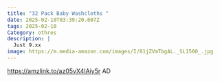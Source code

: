 ```yaml
---
title: "32 Pack Baby Washcloths "
date: 2025-02-10T03:39:20.607Z
tags: 2025-02-10
Category: othres
description: |
  Just 9.xx
image: https://m.media-amazon.com/images/I/81jZVmTbgAL._SL1500_.jpg
---
```

https://amzlink.to/az05vX4IAiy5r  AD